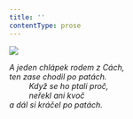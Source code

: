 ```yaml
---
title: ''
contentType: prose
---
```


![](../Images/074.jpg)

_A jeden chlápek rodem z Cách,  
ten zase chodil po patách.  
         Když se ho ptali proč,  
         neřekl ani kvoč  
a dál si kráčel po patách._
